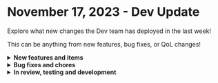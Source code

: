 # November 17, 2023 - Dev Update

Explore what new changes the Dev team has deployed in the last week!

This can be anything from new features, bug fixes, or QoL changes!

<details>

<summary><strong>New features and items</strong></summary>

* Added new OpenAI models to the Create Chate Completion action
* Added a Create Phone action for Duo
* Added a link to the form builder from the trigger drawer in the workflow builder when a form is selected as the trigger
* Robo Rewsty workflow notes

</details>

<details>

<summary><strong>Bug fixes and chores</strong></summary>

* Updated installation instructions for Sonicwall integration
* Allow microsoft graph subscription triggers to be run for sub-orgs
* Added scopes for microsoft graph to allow for DelegatedAdminRelationship.ReadWrite.All and Enable-Mailbox
* Fixed a bug with Datto RMM was missing action contexts
* Ensure http requests respect the task timeout setting
* Removed invalid fields from Liongard actions
* Fixed a client side error with workflow listeners causing the page to crash
* Fixed a bug where the time saved was allowing negative values
* Return the description field when listing forms from the Rewst list forms action
* Fixed a bug where users could accidentally resize the right hand column in the workflow builder to zero and not be able to get it back
* Fixed a bug causing the form builder to crash if there was a dynamic field pointed at a deleted workflow
* Fixed a bug that was preventing Forms only users from viewing pods
* Fixed a bug where ConnectWise PSA Sales Activity Status was returning Types instead of Statuses

</details>

<details>

<summary><strong>In review, testing and development</strong></summary>

* More App Platform features
* Improvements to the Jinja Live Editor
* Fixes for Ninja RMM token refreshing and generic action

</details>
